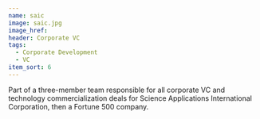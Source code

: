 ```yaml
---
name: saic
image: saic.jpg
image_href: 
header: Corporate VC
tags:
  - Corporate Development
  - VC
item_sort: 6
---
```

Part of a three-member team responsible for all corporate VC and technology commercialization deals for Science Applications International Corporation, then a Fortune 500 company.
